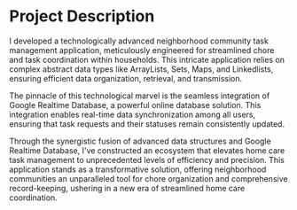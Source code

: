 # Project Description
I developed a technologically advanced neighborhood community task management application, meticulously engineered for streamlined chore and task coordination within households. This intricate application relies on complex abstract data types like ArrayLists, Sets, Maps, and Linkedlists, ensuring efficient data organization, retrieval, and transmission.

The pinnacle of this technological marvel is the seamless integration of Google Realtime Database, a powerful online database solution. This integration enables real-time data synchronization among all users, ensuring that task requests and their statuses remain consistently updated.

Through the synergistic fusion of advanced data structures and Google Realtime Database, I've constructed an ecosystem that elevates home care task management to unprecedented levels of efficiency and precision. This application stands as a transformative solution, offering neighborhood communities an unparalleled tool for chore organization and comprehensive record-keeping, ushering in a new era of streamlined home care coordination.
